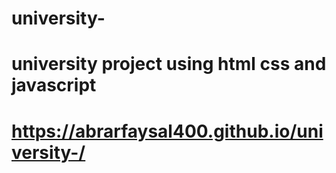# university-
# university project using html css and javascript 
# https://abrarfaysal400.github.io/university-/
